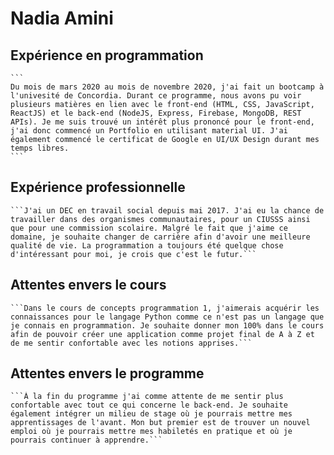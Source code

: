 # Nadia Amini
 
## Expérience en programmation

    ```
    Du mois de mars 2020 au mois de novembre 2020, j'ai fait un bootcamp à l'univesité de Concordia. Durant ce programme, nous avons pu voir plusieurs matières en lien avec le front-end (HTML, CSS, JavaScript, ReactJS) et le back-end (NodeJS, Express, Firebase, MongoDB, REST APIs). Je me suis trouvé un intérêt plus prononcé pour le front-end, j'ai donc commencé un Portfolio en utilisant material UI. J'ai également commencé le certificat de Google en UI/UX Design durant mes temps libres.
    ```

## Expérience professionnelle
    ```J'ai un DEC en travail social depuis mai 2017. J'ai eu la chance de travailler dans des organismes communautaires, pour un CIUSSS ainsi que pour une commission scolaire. Malgré le fait que j'aime ce domaine, je souhaite changer de carrière afin d'avoir une meilleure qualité de vie. La programmation a toujours été quelque chose d'intéressant pour moi, je crois que c'est le futur.```
    
## Attentes envers le cours
    ```Dans le cours de concepts programmation 1, j'aimerais acquérir les connaissances pour le langage Python comme ce n'est pas un langage que je connais en programmation. Je souhaite donner mon 100% dans le cours afin de pouvoir créer une application comme projet final de A à Z et de me sentir confortable avec les notions apprises.```
    
## Attentes envers le programme
    ```À la fin du programme j'ai comme attente de me sentir plus confortable avec tout ce qui concerne le back-end. Je souhaite également intégrer un milieu de stage où je pourrais mettre mes apprentissages de l'avant. Mon but premier est de trouver un nouvel emploi où je pourrais mettre mes habiletés en pratique et où je pourrais continuer à apprendre.```

